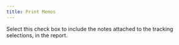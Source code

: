 ```yaml
---
title: Print Memos
---
```



Select this check box to include the notes attached to the tracking  selections, in the report.
